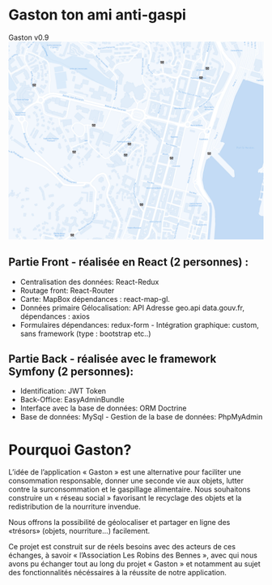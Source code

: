 # Gaston ton ami anti-gaspi
Gaston v0.9
![](src/assets/images/bggaston.jpg)

## Partie Front - réalisée en React (2 personnes) : 
- Centralisation des données: React-Redux 
- Routage front: React-Router 
- Carte: MapBox   dépendances : react-map-gl. 
- Données primaire Gélocalisation: API Adresse geo.api  data.gouv.fr, dépendances : axios 
- Formulaires dépendances: redux-form - Intégration graphique:  custom, sans framework (type : bootstrap etc..)
## Partie Back - réalisée avec le framework Symfony (2 personnes): 
- Identification: JWT Token 
- Back-Office: EasyAdminBundle 
- Interface avec la base de données: ORM Doctrine 
- Base de données: MySql - Gestion de la base de données: PhpMyAdmin

# Pourquoi Gaston?

L’idée de l’application « Gaston » est une alternative pour faciliter une consommation responsable, donner une seconde vie aux objets, lutter contre la surconsommation et le gaspillage alimentaire. Nous souhaitons construire un « réseau social » favorisant le recyclage des objets et la redistribution de la nourriture invendue. 
 
Nous offrons la possibilité de géolocaliser et partager en ligne des «trésors» (objets, nourriture...)  facilement. 
 
Ce projet est construit sur de réels besoins avec des acteurs de ces échanges, à savoir « l’Association Les Robins des Bennes », avec qui nous avons pu échanger tout au long du projet « Gaston » et notamment au sujet des fonctionnalités nécéssaires à la réussite de notre application.
